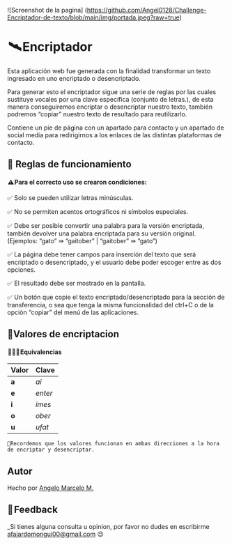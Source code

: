 


![Screenshot de la pagina] (https://github.com/Angel0128/Challenge-Encriptador-de-texto/blob/main/img/portada.jpeg?raw=true)

#  🛰️ Encriptador

Esta aplicación web fue generada con la finalidad transformar un texto ingresado en uno encriptado o desencriptado.

Para generar esto el encriptador sigue una serie de reglas por las cuales sustituye vocales por una clave específica (conjunto de letras.), de esta manera conseguiremos encriptar o desencriptar nuestro texto, también podremos “copiar” nuestro texto de resultado para reutilizarlo.

Contiene un pie de página con un apartado para contacto y un apartado de social media para redirigirnos a los enlaces de las distintas plataformas de contacto.

## 📑 Reglas de funcionamiento

####  ⚠️ Para el correcto uso se crearon condiciones:

✅ Solo se pueden utilizar letras minúsculas.

✅ No se permiten acentos ortográficos ni símbolos especiales.

✅ Debe ser posible convertir una palabra para la versión encriptada, también devolver una palabra encriptada para su versión original. (Ejemplos: “gato” ⇛ “gaitober” | “gaitober” ⇛ “gato”)

✅ La página debe tener campos para inserción del texto que será encriptado o desencriptado, y el usuario debe poder escoger entre as dos opciones.

✅ El resultado debe ser mostrado en la pantalla.

✅ Un botón que copie el texto encriptado/desencriptado para la sección de transferencia, o sea que tenga la misma funcionalidad del ctrl+C o de la opción “copiar” del menú de las aplicaciones.



## 🔏Valores de encriptacion

####  🕵🏻‍♀️ Equivalencias 


|  Valor    | Clave |
| :-------- | :----------- |
| **a** | *ai* |
| **e** | *enter*|
| **i** | *imes* |
| **o** | *ober* |
| **u** | *ufat* |

	📌Recordemos que los valores funcionan en ambas direcciones a la hora de encriptar y desencriptar.



## Autor
Hecho por [Angelo Marcelo M.](https://github.com/Angel0128)


## 📧 Feedback

_Si tienes alguna consulta u opinion, por favor no dudes en escribirme afajardomongui00@gmail.com 😉 
